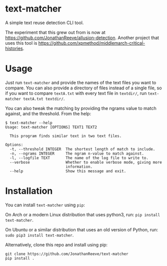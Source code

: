 # text-matcher
A simple text reuse detection CLI tool.

The experiment that this grew out from is now at https://github.com/JonathanReeve/allusion-detection. Another project that uses this tool is https://github.com/xpmethod/middlemarch-critical-histories. 

# Usage

Just run `text-matcher` and provide the names of the text files you want to compare. You can also provide a directory of files instead of a single file, so if you want to compare `textA.txt` with every text file in `textdir/`, run `text-matcher textA.txt textdir/`. 

You can also tweak the matching by providing the ngrams value to match against, and the threshold. From the help: 

```
$ text-matcher --help
Usage: text-matcher [OPTIONS] TEXT1 TEXT2

  This program finds similar text in two text files.

Options:
  -t, --threshold INTEGER  The shortest length of match to include.
  -n, --ngrams INTEGER     The ngram n-value to match against.
  -l, --logfile TEXT       The name of the log file to write to.
  --verbose                Whether to enable verbose mode, giving more
                           information.
  --help                   Show this message and exit.
```

# Installation

You can install `text-matcher` using `pip`: 

On Arch or a modern Linux distribution that uses python3, run: `pip install text-matcher`. 

On Ubuntu or a similar distribution that uses an old version of Python, run: `sudo pip3 install text-matcher`. 

Alternatively, clone this repo and install using pip: 

```
git clone https://github.com/JonathanReeve/text-matcher
pip install .
```
